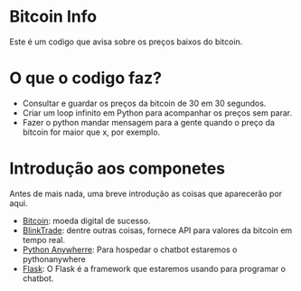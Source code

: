 # Bitcoin Info
Este é um codigo que avisa sobre os preços baixos do bitcoin.

# O que o codigo faz?

* Consultar e guardar os preços da bitcoin de 30 em 30 segundos.
* Criar um loop infinito em Python para acompanhar os preços sem parar.
* Fazer o python mandar mensagem para a gente quando o preço da bitcoin for maior que x, por exemplo.

# Introdução aos componetes

Antes de mais nada, uma breve introdução as coisas que aparecerão por aqui.

* [Bitcoin](https://en.wikipedia.org/wiki/Bitcoin): moeda digital de sucesso.
* [BlinkTrade](https://blinktrade.com/docs/): dentre outras coisas, fornece API para valores da bitcoin em tempo real.
* [Python Anywherre](https://www.pythonanywhere.com): Para hospedar o chatbot estaremos o pythonanywhere
* [Flask](http://flask.pocoo.org/): O Flask é a framework que estaremos usando para programar o chatbot.
